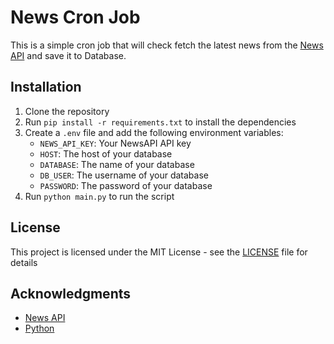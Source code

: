 # News Cron Job

This is a simple cron job that will check fetch the latest news from the [News API](https://newsapi.org/) and save it to Database.

## Installation

1. Clone the repository
2. Run `pip install -r requirements.txt` to install the dependencies
3. Create a `.env` file and add the following environment variables:
    - `NEWS_API_KEY`: Your NewsAPI API key
    - `HOST`: The host of your database
    - `DATABASE`: The name of your database
    - `DB_USER`: The username of your database
    - `PASSWORD`: The password of your database
4. Run `python main.py` to run the script

## License

This project is licensed under the MIT License - see the [LICENSE](LICENSE) file for details

## Acknowledgments

- [News API](https://newsapi.org/)
- [Python](https://www.python.org/)

